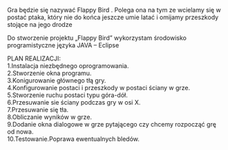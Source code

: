 

Gra będzie się nazywać Flappy Bird . Polega ona na tym ze wcielamy się w postać ptaka, który nie do końca jeszcze umie latać i omijamy przeszkody stojące na jego drodze

Do stworzenie projektu „Flappy Bird” wykorzystam środowisko programistyczne języka JAVA – Eclipse
 
PLAN REALIZACJI:                                                                                                                      
1.Instalacja niezbędnego oprogramowania.                                                                                                    
2.Stworzenie okna programu.                                                                                                                 
3.Konigurowanie głównego tłą gry.                                                                                                           
4.Konfigurowanie postaci i przeszkody w postaci ściany w grze.                                                                              
5.Stworzenie ruchu postaci typu góra-dół.                                                                                                   
6.Przesuwanie sie ściany podczas gry w osi X.                                                                                             
7.Przesuwanie się tła.                                                                                                                      
8.Obliczanie wyników w grze.                                                                                                                
9.Dodanie okna dialogowe w grze pytającego czy chcemy rozpocząć grę od nowa.                                                                
10.Testowanie.Poprawa ewentualnych bledów.      
